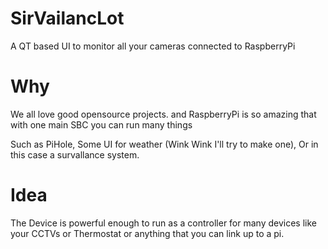 # SirVailancLot
A QT based UI to monitor all your cameras connected to RaspberryPi

# Why
We all love good opensource projects.
and RaspberryPi is so amazing that with one main SBC you can run many things

Such as PiHole, Some UI for weather (Wink Wink I'll try to make one), Or in this case a survallance system.

# Idea
The Device is powerful enough to run as a controller for many devices like your CCTVs or Thermostat or anything that you can link up to a pi.

